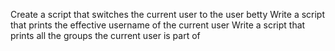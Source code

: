 Create a script that switches the current user to the user betty
Write a script that prints the effective username of the current user
Write a script that prints all the groups the current user is part of
